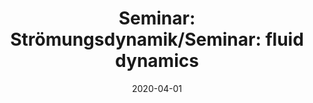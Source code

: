 ---
title: "Seminar: Strömungsdynamik/Seminar: fluid dynamics"
collection: teaching
type: "Undergraduate course"
permalink: /teaching/2020-summer-teaching2
venue: "University of Freiburg, Department of Applied Mathematics"
date: 2020-04-01
location: "Freiburg, Germany"
---
